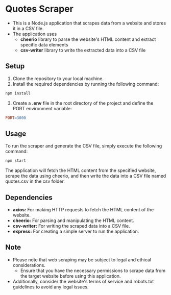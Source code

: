 # Quotes Scraper
- This is a Node.js application that scrapes data from a website and stores it in a CSV file.
- The application uses
    - **cheerio** library to parse the website's HTML content and extract specific data elements
    - **csv-writer** library to write the extracted data into a CSV file


## Setup
1. Clone the repository to your local machine.
2. Install the required dependencies by running the following command:
```bash
npm install
```
3. Create a **.env** file in the root directory of the project and define the PORT environment variable:
```makefile
PORT=3000
```


## Usage
To run the scraper and generate the CSV file, simply execute the following command:
```bash
npm start
```

The application will fetch the HTML content from the specified website, scrape the data using cheerio, and then write the data into a CSV file named quotes.csv in the csv folder.


## Dependencies
- **axios:** For making HTTP requests to fetch the HTML content of the website.
- **cheerio:** For parsing and manipulating the HTML content.
- **csv-writer:** For writing the scraped data into a CSV file.
- **express:** For creating a simple server to run the application.


## Note
- Please note that web scraping may be subject to legal and ethical considerations.
    - Ensure that you have the necessary permissions to scrape data from the target website before using this application.
- Additionally, consider the website's terms of service and robots.txt guidelines to avoid any legal issues.